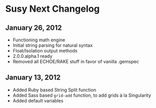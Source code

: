 Susy Next Changelog
===================

January 26, 2012
----------------

* Functioning math engine
* Initial string parsing for natural syntax
* Float/Isolation output methods
* 2.0.0.alpha.1 ready
* Removed all ECHOE/RAKE stuff in favor of vanilla .gemspec

January 13, 2012
----------------

* Added Ruby based String Split function
* Added Sass based `grid-add` function, to add grids à la Singularity
* Added default variables